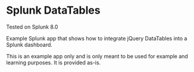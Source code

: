# Splunk DataTables

Tested on Splunk 8.0

Example Splunk app that shows how to integrate jQuery DataTables 
into a Splunk dashboard.

This is an example app only and is only meant to be used for example and learning
purposes. It is provided as-is.